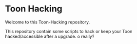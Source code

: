 # Toon Hacking

Welcome to this Toon-Hacking repository.

This repository contain some scripts to hack or keep your Toon hacked/accessible after a upgrade.
o really?
